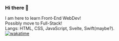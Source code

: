 ### Hi there 👋
I am here to learn Front-End WebDev!
<br>
Possibly move to Full-Stack!
<br>
Langs: HTML, CSS, JavaScript, Svelte, Swift(maybe?). 
<br>
[![wakatime](https://wakatime.com/badge/user/1b386657-c586-42b5-98ba-ac254fe0b02d.svg)](https://wakatime.com/@1b386657-c586-42b5-98ba-ac254fe0b02d)
<!--
**cptknvckles/cptknvckles** is a ✨ _special_ ✨ repository because its `README.md` (this file) appears on your GitHub profile.

Here are some ideas to get you started:

- 🔭 I’m currently working on ...
- 🌱 I’m currently learning ...
- 👯 I’m looking to collaborate on ...
- 🤔 I’m looking for help with ...
- 💬 Ask me about ...
- 📫 How to reach me: ...
- 😄 Pronouns: ...
- ⚡ Fun fact: ...
-->
